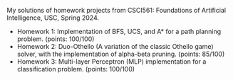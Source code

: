 My solutions of homework projects from CSCI561: Foundations of Artificial Intelligence, USC, Spring 2024.

- Homework 1: Implementation of BFS, UCS, and A* for a path planning problem. (points: 100/100)
- Homework 2: Duo-Othello (A variation of the classic Othello game) solver, with the implementation of alpha-beta pruning. (points: 85/100)
- Homework 3: Multi-layer Perceptron (MLP) implementation for a classification problem. (points: 100/100)

